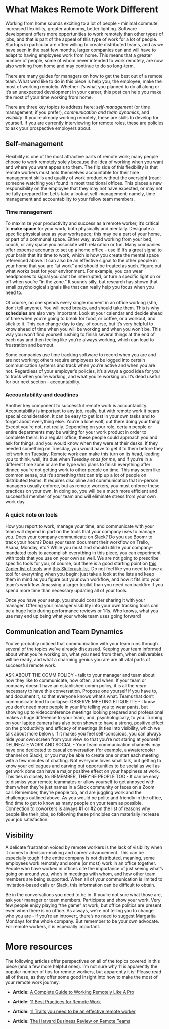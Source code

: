 # What Makes Remote Work Different
Working from home sounds exciting to a lot of people - minimal commute, increased flexibility, greater autonomy, better lighting. Software development offers more opportunities to work remotely than other types of jobs, and that is part of the appeal of this type of work for a lot of people. Startups in particular are often willing to create distributed teams, and as we have seen in the past few months, larger companies can and will have to adapt to having employees work from home. This means that a greater number of people, some of whom never intended to work remotely, are now also working from home and may continue to do so long-term. 
 
There are many guides for managers on how to get the best out of a remote team. What we’d like to do in this piece is help you, the employee, make the most of working remotely. Whether it’s what you planned to do all along or it’s an unexpected development in your career, this post can help you make the most of your time working from home.
 
There are three key topics to address here: _self-management_ (or time management, if you prefer), _communication and team dynamics_, and _visibility_. If you’re already working remotely, these are skills to develop for yourself. If you are currently interviewing for remote roles, these are policies to ask your prospective employers about.  
 
## Self-management
Flexibility is one of the most attractive parts of remote work; many people choose to work remotely solely because the idea of working when you want and where you want appeals to them. The flip side of this flexibility is that remote workers must hold themselves accountable for their time management skills and quality of work product without the oversight (read: someone watching you) found in most traditional offices. This places a new responsibility on the employee that they may not have expected, or may not be fully prepared for. Let’s take a look at self-management; namely, time management and accountability to your fellow team members. 
 
### Time management
To maximize your productivity and success as a remote worker, it’s critical to **make space** for your work, both physically and mentally. Designate a specific physical area as your workspace; this may be a part of your home, or part of a communal space. Either way, avoid working from your bed, couch, or any space you associate with relaxation or fun. Many companies offer expense accounts to set up a home office - use it! It’s a great signal to your brain that it’s time to work, which is how you create the mental space referenced above. It can also be an effective signal to the other people in your home that you are “at work” and should be treated as such. Figure out what works best for your environment. For example, you can wear headphones to signal you can’t be interrupted, or turn a specific light on or off when you’re “in the zone.” It sounds silly, but research has shown that small psychological signals like that can really help you focus when you need to.  
 
Of course, no one spends every single moment in an office working (shh, don’t tell anyone). You will need breaks, and should take them. This is why **schedules** are also very important. Look at your calendar and decide ahead of time when you’re going to break for food, or coffee, or a workout, and stick to it. This can change day to day, of course, but it’s very helpful to know ahead of time when you will be working and when you won’t be. This way you won’t find yourself rushing to finish several things at the end of each day and then feeling like you’re always working, which can lead to frustration and burnout. 
 
Some companies use time tracking software to record when you are and are not working; others require employees to be logged into certain communication systems and track when you’re active and when you are not. Regardless of your employer’s policies, it’s always a good idea for *you* to track when you’re working, and what you’re working on. It’s dead useful for our next section - accountability.   
 
### Accountability and deadlines
Another key component to successful remote work is accountability. Accountability is important to any job, really, but with remote work it bears special consideration. It can be easy to get lost in your own tasks and to forget about everything else. You’re a lone wolf, out there doing your thing! Except you’re not, not really. Depending on your role, certain people or entire departments may be waiting for your work product in order to complete theirs. In a regular office, these people could approach you and ask for things, and you would know when they were at their desks. If they needed something on Tuesday, you would have to get it to them before they left work on Tuesday. Remote work can make this turn on its head, leading you to think, well, it’s due when Tuesday *ends for me,* and if you’re in a different time zone or are the type who plans to finish everything after dinner, you’re not getting work to other people on time. This may seem like common sense, but it’s something that can trip up a lot of people on distributed teams. It requires discipline and communication that in-person managers usually enforce, but as remote workers, you must enforce these practices on your own. In doing so, you will be a much more efficient and successful member of your team and will eliminate stress from your own work day.  
 
### A quick note on tools
How you report to work, manage your time, and communicate with your team will depend in part on the tools that your company uses to manage you. Does your company communicate on Slack? Do you use Boomr to track your hours? Does your team document their workflow on Trello, Asana, Monday, etc.? While you must and should utilize your company-mandated tools to accomplish everything in this piece, you can experiment with tools that you use on your own as well. We are not going to prescribe specific tools for you, of course, but there is a good starting point on [this Zapier list of tools](https://zapier.com/learn/remote-work/productivity-apps-remote-work/) and [this Skillcrush list](https://skillcrush.com/blog/remote-work-tools/). Do not feel like you need to have a tool for everything when you begin; just take a look at the lists and keep them in mind as you figure out your own workflow, and how it fits into your team’s workflow. Amassing a larger toolkit than you need can backfire if you spend more time than necessary updating all of your tools.    
 
Once you have your setup, you should consider sharing it with your manager. Offering your manager visibility into your own tracking tools can be a huge help during performance reviews or 1:1s. Who knows, what you use may end up being what your whole team uses going forward!
 
## Communication and Team Dynamics
You’ve probably noticed that communication with your team runs through several of the topics we’ve already discussed. Keeping your team informed about what you’re working on, what you need from them, when deliverables will be ready, and what a charming genius you are are all vital parts of successful remote work. 
 
ASK ABOUT THE COMM POLICY - talk to your manager and team about how they like to communicate, how often, and when. If your team or company doesn’t have an established comm policy, it is all the *more* necessary to have this conversation. Propose one yourself if you have to, and document it, so that everyone knows what’s what. Teams that don’t communicate tend to collapse. 
OBSERVE MEETING ETIQUETTE - I know you don’t need more people in your life telling you to wear pants, but showing up to videoconference meetings looking prepared and professional makes a huge difference to your team, and, psychologically, to you. Turning on your laptop camera has also been shown to have a strong, positive effect on the productivity and efficacy of meetings (it ties into visibility, which we talk about more below). If it makes you feel self-conscious, you can always hide your own screen from your view so that you’re not staring at yourself! 
DELINEATE WORK AND SOCIAL - Your team communication channels may have one dedicated to casual conversation (for example, a #watercooler channel on Slack), or you may be able to create one or start each meeting with a few minutes of chatting. Not everyone loves small talk, but getting to know your colleagues and carving out opportunities to be social as well as get work done can have a major positive effect on your happiness at work. This ties in closely to:
REMEMBER, THEY’RE PEOPLE TOO - It can be easy to dismiss your remote teammates or allow yourself to get annoyed with them when they’re just names in a Slack community or faces on a Zoom call. Remember, they’re people too, and are juggling work and the challenges outlined above. As you would be polite and friendly in the office, find time to get to know as many people on your team as possible. Connection to coworkers is always #1 or #2 on the list of reasons why people like their jobs, so following these principles can materially increase your job satisfaction. 
 
## Visibility
A delicate frustration voiced by remote workers is the lack of visibility when it comes to decision-making and career advancement. This can be especially tough if the entire company is not distributed, meaning, some employees work remotely and some (or most) work in an office together. People who have worked in offices cite the importance of just seeing what’s going on around you, who’s in meetings with whom, and how other team members are being supported. When all of your communication is limited to invitation-based calls or Slack, this information can be difficult to obtain. 
 
Be in the conversations you need to be in. If you’re not sure what those are, ask your manager or team members. Participate and show your work. Very few people enjoy playing “the game” at work, but office politics are present even when there is no office. As always, we’re not telling you to change who you are - if you’re an introvert, there’s no need to suggest Margarita Mondays for the whole company. But remember to be your own advocate. For remote workers, it is especially important.
 
# More resources
The following articles offer perspectives on all of the topics covered in this piece (and a few more helpful ones). I’m not sure why 11 is apparently the popular number of tips for remote workers, but apparently it is! Please read all of these, as they offer some good insight into how to make the most of your remote work journey.  
 
* **Article:** [A Complete Guide to Working Remotely Like A Pro](https://www.paymoapp.com/blog/working-remotely/)
 
* **Article:** [11 Best Practices for Remote Work](https://usefyi.com/remote-work-best-practices/)
 
* **Article:** [11 Traits you need to be an effective remote worker](https://www.businessinsider.com/traits-remote-worker-work-from-home-2019-9#1-remote-workers-should-prioritize-clear-communication-when-emailing-and-messaging-coworkers-1)
 
* **Article:** [The Harvard Business Review on Remote Teams](https://hbr.org/2020/03/a-guide-to-managing-your-newly-remote-workers)
